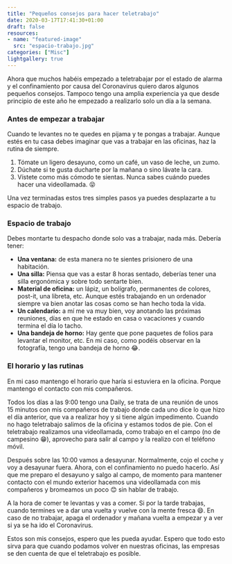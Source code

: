 ```yaml
---
title: "Pequeños consejos para hacer teletrabajo"
date: 2020-03-17T17:41:30+01:00
draft: false
resources:
- name: "featured-image"
  src: "espacio-trabajo.jpg"
categories: ["Misc"]
lightgallery: true
---
```


Ahora que muchos habéis empezado a teletrabajar por el estado de alarma y el confinamiento por causa 
del Coronavirus quiero daros algunos pequeños consejos. Tampoco tengo una amplia experiencia ya que 
desde principio de este año he empezado a realizarlo solo un día a la semana.

<!--more-->

### Antes de empezar a trabajar

Cuando te levantes no te quedes en pijama y te pongas a trabajar. Aunque estés en tu casa debes 
imaginar que vas a trabajar en las oficinas, haz la rutina de siempre.

1. Tómate un ligero desayuno, como un café, un vaso de leche, un zumo.
2. Dúchate si te gusta ducharte por la mañana o sino lávate la cara.
3. Vístete como más cómodo te sientas. Nunca sabes cuándo puedes hacer una videollamada. 😝

Una vez terminadas estos tres simples pasos ya puedes desplazarte a tu espacio de trabajo.

### Espacio de trabajo

Debes montarte tu despacho donde solo vas a trabajar, nada más. Debería tener:

* **Una ventana:** de esta manera no te sientes prisionero de una habitación.
* **Una silla:** Piensa que vas a estar 8 horas sentado, deberías tener una silla ergonómica 
y sobre todo sentarte bien.
* **Material de oficina:** un lápiz, un bolígrafo, permanentes de colores, post-it, una libreta, etc. 
Aunque estés trabajando en un ordenador siempre va bien anotar las cosas como se han hecho toda la vida.
* **Un calendario:** a mí me va muy bien, voy anotando las próximas reuniones, días en que he estado en 
casa o vacaciones y cuando termina el día lo tacho.
* **Una bandeja de horno:** Hay gente que pone paquetes de folios para levantar el monitor, etc. En mi 
caso, como podéis observar en la fotografía, tengo una bandeja de horno 😂.

### El horario y las rutinas

En mi caso mantengo el horario que haría si estuviera en la oficina. Porque mantengo el contacto con mis 
compañeros.

Todos los días a las 9:00 tengo una Daily, se trata de una reunión de unos 15 minutos con mis compañeros 
de trabajo donde cada uno dice lo que hizo el día anterior, que va a realizar hoy y si tiene algún 
impedimento. Cuando no hago teletrabajo salimos de la oficina y estamos todos de pie. Con el teletrabajo 
realizamos una videollamada, como trabajo en el campo (no de campesino 😁), aprovecho para salir al campo 
y la realizo con el teléfono móvil.

Después sobre las 10:00 vamos a desayunar. Normalmente, cojo el coche y voy a desayunar fuera. Ahora, con 
el confinamiento no puedo hacerlo. Así que me preparo el desayuno y salgo al campo, de momento para 
mantener contacto con el mundo exterior hacemos una videollamada con mis compañeros y bromeamos un poco 😊 
sin hablar de trabajo.

A la hora de comer te levantas y vas a comer. Si por la tarde trabajas, cuando termines ve a dar una vuelta 
y vuelve con la mente fresca 😄. En caso de no trabajar, apaga el ordenador y mañana vuelta a empezar y a ver 
si ya se ha ido el Coronavirus.

Estos son mis consejos, espero que les pueda ayudar. Espero que todo esto sirva para que cuando podamos 
volver en nuestras oficinas, las empresas se den cuenta de que el teletrabajo es posible.